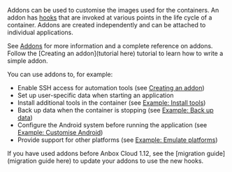 Addons can be used to customise the images used for the containers. An addon has [hooks](tbd#hooks) that are invoked at various points in the life cycle of a container. Addons are created independently and can be attached to individual applications.

See [Addons](tbd) for more information and a complete reference on addons. Follow the [Creating an addon](tutorial here) tutorial to learn how to write a simple addon.

You can use addons to, for example:
- Enable SSH access for automation tools (see [Creating an addon](tbd))
- Set up user-specific data when starting an application
- Install additional tools in the container (see [Example: Install tools](tbd))
- Back up data when the container is stopping (see [Example: Back up data](tbd))
- Configure the Android system before running the application (see [Example: Customise Android](tbd))
- Provide support for other platforms (see [Example: Emulate platforms](tbd))

If you have used addons before Anbox Cloud 1.12, see the [migration guide](migration guide here) to update your addons to use the new hooks.
